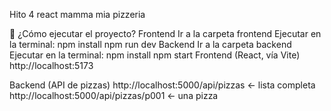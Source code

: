 Hito 4 react mamma mia pizzeria


🚀 ¿Cómo ejecutar el proyecto?
Frontend
Ir a la carpeta frontend
Ejecutar en la terminal:
npm install
npm run dev
Backend
Ir a la carpeta backend
Ejecutar en la terminal:
npm install
npm start
Frontend (React, vía Vite) http://localhost:5173

Backend (API de pizzas) http://localhost:5000/api/pizzas ← lista completa http://localhost:5000/api/pizzas/p001 ← una pizza

